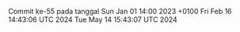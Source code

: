 Commit ke-55 pada tanggal Sun Jan 01 14:00 2023 +0100
Fri Feb 16 14:43:06 UTC 2024
Tue May 14 15:43:07 UTC 2024
